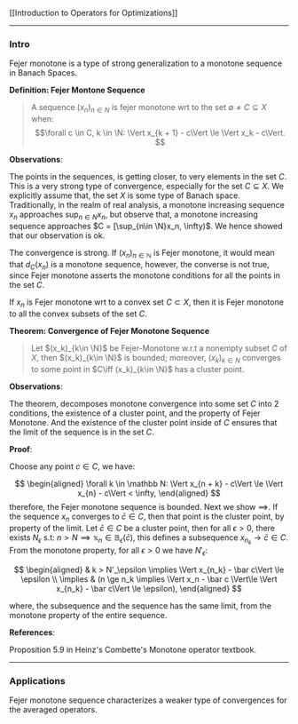 [[Introduction to Operators for Optimizations]]


---
### **Intro**

Fejer monotone is a type of strong generalization to a monotone sequence in Banach Spaces. 

**Definition: Fejer Montone Sequence**
> A sequence $(x_n)_{n\in N}$ is fejer monotone wrt to the set $\emptyset \neq C \subseteq X$ when: 
> $$\forall c \in C, k \in \N: \Vert x_{k + 1} - c\Vert \le \Vert x_k - c\Vert. $$

**Observations**: 

The points in the sequences, is getting closer, to very elements in the set $C$. This is a very strong type of convergence, especially for the set $C\subseteq X$. We explicitly assume that, the set $X$ is some type of Banach space. Traditionally, in the realm of real analysis, a monotone increasing sequence $x_n$ approaches $\sup_{n\in N}x_n$, but observe that, a monotone increasing sequence approaches $C = [\sup_{n\in \N}x_n, \infty)$. We hence showed that our observation is ok. 

The convergence is strong. If $(x_n)_{n\in \mathbb N}$ is Fejer monotone, it would mean that $d_C(x_n)$ is a monotone sequence, however, the converse is not true, since Fejer monotone asserts the monotone conditions for all the points in the set $C$. 

If $x_n$ is Fejer monotone wrt to a convex set $C\subset X$, then it is Fejer monotone to all the convex subsets of the set $C$.

**Theorem: Convergence of Fejer Monotone Sequence**

> Let $(x_k)_{k\in \N}$ be Fejer-Monotone w.r.t a nonempty subset $C$ of $X$, then $(x_k)_{k\in \N}$ is bounded; moreover, $(x_k)_{k\in N}$ converges to some point in $C\iff (x_k)_{k\in \N}$ has a cluster point. 

**Observations**: 

The theorem, decomposes monotone convergence into some set $C$ into 2 conditions, the existence of a cluster point, and the property of Fejer Monotone. And the existence of the cluster point inside of $C$ ensures that the limit of the sequence is in the set $C$. 

**Proof**: 

Choose any point $c\in C$, we have: 

$$
\begin{aligned}
    \forall k \in \mathbb N: \Vert x_{n + k} - c\Vert \le \Vert x_{n} - c\Vert < \infty, 
\end{aligned}
$$
therefore, the Fejer monotone sequence is bounded. Next we show $\implies$. If the sequence $x_n$ converges to $\bar c \in C$, then that point is the cluster point, by property of the limit. Let $\bar c \in C$ be a cluster point, then for all $\epsilon > 0$, there exists $N_\epsilon$ s.t: $n > N \implies \mathbb x_n\in \mathbb B_{\epsilon}(\bar c)$, this defines a subsequence $x_{n_k}\rightarrow \bar c \in C$. From the monotone property, for all $\epsilon > 0$ we have $N'_\epsilon$: 

$$
\begin{aligned}
    & k > N'_\epsilon \implies \Vert x_{n_k} - \bar c\Vert \le \epsilon
    \\
    \implies &
    (n \ge n_k \implies \Vert x_n - \bar c \Vert\le \Vert x_{n_k} - \bar c\Vert \le \epsilon), 
\end{aligned}
$$

where, the subsequence and the sequence has the same limit, from the monotone property of the entire sequence. 

**References**: 

Proposition 5.9 in Heinz's Combette's Monotone operator textbook. 


---
### **Applications**

Fejer monotone sequence characterizes a weaker type of convergences for the averaged operators. 


